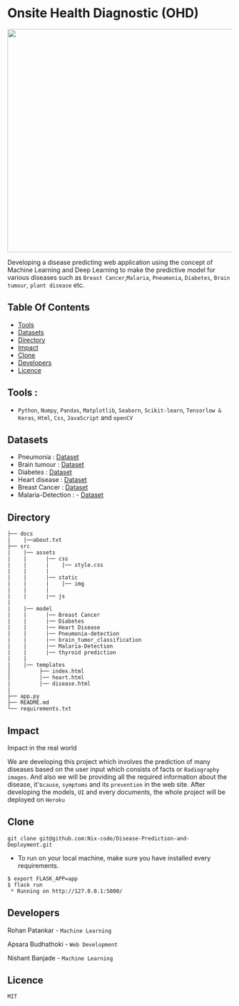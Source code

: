 # Onsite Health Diagnostic (OHD)

<img src="https://github.com/Nix-code/Onsite-Health-Diagnostic-OHD/blob/main/src/static/img/disease2page.png" width="1100" height="500" />



Developing a disease predicting web application using the concept of Machine Learning and Deep Learning to make the predictive model for various diseases such as ```Breast Cancer```,```Malaria```, ```Pneumonia```, ```Diabetes```, ```Brain tumour```, ```plant disease``` etc.
## Table Of Contents

-   [Tools](#Tools)
-   [Datasets](#Datasets)
-   [Directory](#Directory)
-   [Impact](#Impact)
-   [Clone](#Clone)
-   [Developers](#Developers)
-   [Licence](#Licence)

## Tools : 
- ```Python```, ```Numpy```, ```Pandas```, ```Matplotlib```, ```Seaborn```, ```Scikit-learn```, ```Tensorlow & Keras```, ```Html```, ```Css```, ```JavaScript``` and ```openCV```

## Datasets
 - Pneumonia            :              [Dataset](https://www.kaggle.com/paultimothymooney/chest-xray-pneumonia)
 - Brain tumour         :              [Dataset](https://www.kaggle.com/ahmedhamada0/brain-tumor-detection)
 - Diabetes             :              [Dataset](https://github.com/Nix-code/Disease-Prediction-and-Deployment/blob/main/src/model/Diabetes/diabetes.csv)
 - Heart disease        :              [Dataset](https://github.com/Nix-code/Disease-Prediction-and-Deployment/blob/main/src/model/Heart%20disease/heart.csv)
 - Breast Cancer        :              [Dataset](https://github.com/Nix-code/Disease-Prediction-and-Deployment/blob/main/src/model/Breast%20Cancer/data.csv)
 - Malaria-Detection    :              - [Dataset](https://lhncbc.nlm.nih.gov/LHC-publications/pubs/MalariaDatasets.html#:~:text=Abstract%3A,the%20Malaria%20Screener%20research%20activity.&text=The%20dataset%20contains%20a%20total,of%20parasitized%20and%20uninfected%20cells.)


## Directory
```
├── docs
|    |──about.txt
├── src
|    |── assets
|    |      |── css
|    |      |    |── style.css
|    |      |   
|    |      |── static
|    |      |    |── img
|    |      |    
|    |      |── js  
|
|    |── model 
|    |      |── Breast Cancer
|    |      |── Diabetes
|    |      |── Heart Disease
|    |      |── Pneumonia-detection
|    |      |── brain_tumor_classification
|    |      |── Malaria-Detection
|    |      |── thyroid prediction
|    |
|    |── templates
│         ├── index.html
│         |── heart.html
|         |── disease.html
|
├── app.py
├── README.md
└── requirements.txt
```
## Impact
<p> Impact in the real world</p>

We are developing this project which involves the prediction of many diseases based on the user input which consists of facts or ```Radiography images```.  And also we will be providing all the required information about the disease, it's```cause```, ```symptoms``` and its ```prevention``` in the web site. After developing the models, ```UI``` and every documents, the whole project will be deployed on ```Heroku```
## Clone

```
git clone git@github.com:Nix-code/Disease-Prediction-and-Deployment.git
```
- To run on your local machine, make sure you have installed every requirements.
```
$ export FLASK_APP=app
$ flask run
 * Running on http://127.0.0.1:5000/
 ```
 
## Developers
Rohan Patankar - ```Machine Learning```

Apsara Budhathoki - ```Web Development```

Nishant Banjade - ```Machine Learning```

## Licence
```MIT```
